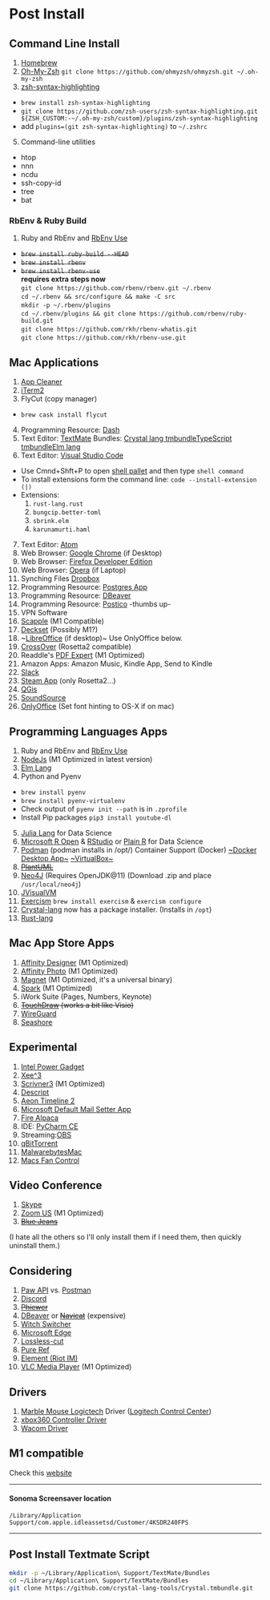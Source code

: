 # Post Install

## Command Line Install

1. [Homebrew](https://brew.sh)
3. [Oh-My-Zsh](https://github.com/robbyrussell/oh-my-zsh) `git clone https://github.com/ohmyzsh/ohmyzsh.git ~/.oh-my-zsh`
4. [zsh-syntax-highlighting](https://github.com/zsh-users/zsh-syntax-highlighting/blob/master/INSTALL.md) 
 - `brew install zsh-syntax-highlighting`
 - `git clone https://github.com/zsh-users/zsh-syntax-highlighting.git ${ZSH_CUSTOM:-~/.oh-my-zsh/custom}/plugins/zsh-syntax-highlighting`
 - add `plugins=(git zsh-syntax-highlighting)` to `~/.zshrc`
5. Command-line utilities
 - htop
 - nnn
 - ncdu
 - ssh-copy-id
 - tree
 - bat

### RbEnv & Ruby Build

1. Ruby and RbEnv and [RbEnv Use](https://github.com/rkh/rbenv-use)
 - ~~`brew install ruby-build --HEAD`~~
 - ~~`brew install rbenv`~~ 
 - ~~`brew install rbenv-use`~~  
**requires extra steps now**  
`git clone https://github.com/rbenv/rbenv.git ~/.rbenv`  
`cd ~/.rbenv && src/configure && make -C src`  
`mkdir -p ~/.rbenv/plugins`  
`cd ~/.rbenv/plugins && git clone https://github.com/rbenv/ruby-build.git`  
`git clone https://github.com/rkh/rbenv-whatis.git`  
`git clone https://github.com/rkh/rbenv-use.git`  
 
## Mac Applications 

1. [App Cleaner](https://freemacsoft.net/appcleaner/)
2. [iTerm2](https://iterm2.com)
3. FlyCut (copy manager) 
 - `brew cask install flycut`
4. Programming Resource: [Dash](https://kapeli.com/dash)
5. Text Editor: [TextMate](https://macromates.com/download) Bundles: [Crystal lang tmbundle](https://github.com/crystal-lang-tools/Crystal.tmbundle)[TypeScript tmbundle](https://github.com/stanger/TypeScript-TextMate)[Elm lang](https://github.com/siame/Elm.tmBundle)
6. Text Editor: [Visual Studio Code](https://code.visualstudio.com/Download)
  - Use Cmnd+Shft+P to open [shell pallet](https://code.visualstudio.com/docs/setup/mac) and then type `shell command`
  - To install extensions form the command line: `code --install-extension (|)` 
  - Extensions:
    1. `rust-lang.rust`
    2. `bungcip.better-toml`
    3. `sbrink.elm`
    4. `karunamurti.haml`
7. Text Editor: [Atom](https://atom.io)
8. Web Browser: [Google Chrome](https://www.google.com/chrome/) (if Desktop)
9. Web Browser: [Firefox Developer Edition](https://www.mozilla.org/en-US/firefox/developer/)
10. Web Browser: [Opera](https://www.opera.com) (if Laptop)
11. Synching Files [Dropbox](https://www.dropbox.com/install)
12. Programming Resource: [Postgres App](https://postgresapp.com/downloads.html)
13. Programming Resource: [DBeaver](https://dbeaver.io/download/)
14. Programming Resource: [Postico](https://eggerapps.at/postico/) -thumbs up-
15. VPN Software
16. [Scapple](https://www.literatureandlatte.com/scapple/download) (M1 Compatible)
17. [Deckset](https://www.deckset.com) (Possibly M1?)
18. ~[LibreOffice](https://www.libreoffice.org) (if desktop)~ Use OnlyOffice below.
19. [CrossOver](https://www.codeweavers.com) (Rosetta2 compatible)
20. Readdle's [PDF Expert](https://pdfexpert.com) (M1 Optimized)
21. Amazon Apps: Amazon Music, Kindle App, Send to Kindle
22. [Slack](https://slack.com/downloads/osx)
23. [Steam App](https://store.steampowered.com/about/) (only Rosetta2...)
24. [QGis](https://qgis.org/en/site/forusers/download.html)
25. [SoundSource](https://www.rogueamoeba.com/soundsource/)
26. [OnlyOffice](https://www.onlyoffice.com/en/desktop.aspx) (Set font hinting to OS-X if on mac)


## Programming Languages Apps

1. Ruby and RbEnv and [RbEnv Use](https://github.com/rkh/rbenv-use)
2. [NodeJs]() (M1 Optimized in latest version)
3. [Elm Lang](https://elm-lang.org)
4. Python and Pyenv
  - `brew install pyenv`
  - `brew install pyenv-virtualenv`
  - Check output of `pyenv init --path` is in `.zprofile`
  - Install Pip packages `pip3 install youtube-dl` 
5. [Julia Lang](https://julialang.org/downloads/) for Data Science
7. [Microsoft R Open](https://mran.microsoft.com/open) & [RStudio](https://www.rstudio.com/products/rstudio/download/) or [Plain R](https://cran.microsoft.com) for Data Science
8. [Podman](https://podman-desktop.io) (podman installs in /opt/) Container Support (Docker) [~Docker Desktop App~](https://www.docker.com/products/docker-desktop) [~VirtualBox~](https://www.virtualbox.org/)
9. ~~[PlantUML](http://plantuml.com)~~
10. [Neo4J](https://neo4j.com/download-center/#community) (Requires OpenJDK@11) (Download .zip and place `/usr/local/neo4j`)
11. [JVisualVM](https://visualvm.github.io/download.html)
12. [Exercism](https://exercism.io/my/settings) `brew install exercism` & `exercism configure`
13. [Crystal-lang](https://github.com/crystal-lang/crystal/releases) now has a package installer. (Installs in `/opt`)
14. [Rust-lang](https://www.rust-lang.org/tools/install)

## Mac App Store Apps

1. [Affinity Designer](https://affinity.serif.com/en-gb/designer/) (M1 Optimized)
2. [Affinity Photo](https://affinity.serif.com/en-gb/photo/) (M1 Optimized)
3. [Magnet](https://magnet.crowdcafe.com/) (M1 Optimized, it's a universal binary)
4. [Spark](https://sparkmailapp.com/) (M1 Optimized)
6. iWork Suite (Pages, Numbers, Keynote) 
5. ~~[TouchDraw](https://apps.apple.com/us/app/touchdraw/id548887176?mt=12) (works a bit like Visio)~~
7. [WireGuard](https://apps.apple.com/us/app/wireguard/id1451685025?mt=12)
8. [Seashore](https://apps.apple.com/us/app/seashore/id1448648921?mt=12)

## Experimental 

1. [Intel Power Gadget](https://software.intel.com/en-us/articles/intel-power-gadget-20)
2. [Xee^3](https://theunarchiver.com/xee)
3. [Scrivner3](https://www.literatureandlatte.com/scrivener/overview) (M1 Optimized)
4. [Descript](https://www.descript.com)
5. [Aeon Timeline 2](https://www.aeontimeline.com)
7. [Microsoft Default Mail Setter App](https://support.microsoft.com/en-us/help/4483875/outlook-for-mac-support-utilities)
8. [Fire Alpaca](https://firealpaca.com/)
9. IDE: [PyCharm CE](https://www.jetbrains.com/pycharm/)
10. Streaming:[OBS](https://obsproject.com/)
11. [qBitTorrent](https://www.qbittorrent.org/)
12. [MalwarebytesMac](https://www.malwarebytes.com/mac/)
13. [Macs Fan Control](https://crystalidea.com/macs-fan-control/download)

## Video Conference

1. [Skype](https://www.skype.com/en/get-skype/)
2. [Zoom US](https://zoom.us) (M1 Optimized)
3. [~~Blue Jeans~~](https://www.bluejeans.com/downloads)

(I hate all the others so I'll only install them if I need them, then quickly uninstall them.)

## Considering 
1. [Paw API](https://paw.cloud/) vs. [Postman](https://www.postman.com/)
3. [Discord](https://discordapp.com/download)
4. ~~[Phiewer](https://phiewer.com)~~
5. [DBeaver](https://dbeaver.io/) or ~~[Navicat](https://customer.navicat.com/)~~ (expensive)
6. [Witch Switcher](https://manytricks.com/witch/)
7. [Microsoft Edge](https://www.microsoft.com/en-us/edge/) 
8. [Lossless-cut](https://github.com/mifi/lossless-cut)
9. [Pure Ref](https://www.pureref.com/)
10. [Element (Riot IM)](https://element.io/get-started)
11. [VLC Media Player](https://www.videolan.org/vlc/) (M1 Optimized)

## Drivers
1. [Marble Mouse Logictech](https://www.logitech.com/en-us/product/trackman-marble-business) Driver ([Logitech Control Center](https://support.logi.com/hc/en-us/articles/360025297833))
2. [xbox360 Controller Driver](https://github.com/360Controller/360Controller/releases)
3. [Wacom Driver](https://www.wacom.com/en-us/support/product-support/drivers)

## M1 compatible
Check this [website](https://isapplesiliconready.com/for/m1)

---
#### Sonoma Screensaver location

`/Library/Application Support/com.apple.idleassetsd/Customer/4KSDR240FPS`

---

## Post Install Textmate Script 
```bash
mkdir -p ~/Library/Application\ Support/TextMate/Bundles
cd ~/Library/Application\ Support/TextMate/Bundles
git clone https://github.com/crystal-lang-tools/Crystal.tmbundle.git
```
